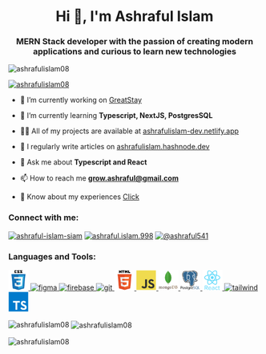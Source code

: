 <h1 align="center">Hi 👋, I'm Ashraful Islam</h1>
<h3 align="center">MERN Stack developer with the passion of creating modern applications and curious to learn new technologies</h3>

<p align="left"> <img src="https://komarev.com/ghpvc/?username=ashrafulislam08&label=Profile%20views&color=0e75b6&style=flat" alt="ashrafulislam08" /> </p>

<p align="left"> <a href="https://github.com/ryo-ma/github-profile-trophy"><img src="https://github-profile-trophy.vercel.app/?username=ashrafulislam08" alt="ashrafulislam08" /></a> </p>

- 🔭 I’m currently working on [GreatStay](https://hb-gs.vercel.app/)

- 🌱 I’m currently learning **Typescript, NextJS, PostgresSQL**

- 👨‍💻 All of my projects are available at [ashrafulislam-dev.netlify.app](ashrafulislam-dev.netlify.app)

- 📝 I regularly write articles on [ashrafulislam.hashnode.dev](ashrafulislam.hashnode.dev)

- 💬 Ask me about **Typescript and React**

- 📫 How to reach me **grow.ashraful@gmail.com**

- 📄 Know about my experiences [Click](https://docs.google.com/document/d/1KDp2KTsbXUUuWjAeZ5ySpIwTwDt_V4s7J7XIz12iPy0/edit?usp=sharing)

<h3 align="left">Connect with me:</h3>
<p align="left">
<a href="https://linkedin.com/in/ashraful-islam-siam" target="blank"><img align="center" src="https://raw.githubusercontent.com/rahuldkjain/github-profile-readme-generator/master/src/images/icons/Social/linked-in-alt.svg" alt="ashraful-islam-siam" height="30" width="40" /></a>
<a href="https://fb.com/ashraful.islam.998" target="blank"><img align="center" src="https://raw.githubusercontent.com/rahuldkjain/github-profile-readme-generator/master/src/images/icons/Social/facebook.svg" alt="ashraful.islam.998" height="30" width="40" /></a>
<a href="https://hashnode.com/@ashraful541" target="blank"><img align="center" src="https://raw.githubusercontent.com/rahuldkjain/github-profile-readme-generator/master/src/images/icons/Social/hashnode.svg" alt="@ashraful541" height="30" width="40" /></a>
</p>

<h3 align="left">Languages and Tools:</h3>
<p align="left"> <a href="https://www.w3schools.com/css/" target="_blank" rel="noreferrer"> <img src="https://raw.githubusercontent.com/devicons/devicon/master/icons/css3/css3-original-wordmark.svg" alt="css3" width="40" height="40"/> </a> <a href="https://www.figma.com/" target="_blank" rel="noreferrer"> <img src="https://www.vectorlogo.zone/logos/figma/figma-icon.svg" alt="figma" width="40" height="40"/> </a> <a href="https://firebase.google.com/" target="_blank" rel="noreferrer"> <img src="https://www.vectorlogo.zone/logos/firebase/firebase-icon.svg" alt="firebase" width="40" height="40"/> </a> <a href="https://git-scm.com/" target="_blank" rel="noreferrer"> <img src="https://www.vectorlogo.zone/logos/git-scm/git-scm-icon.svg" alt="git" width="40" height="40"/> </a> <a href="https://www.w3.org/html/" target="_blank" rel="noreferrer"> <img src="https://raw.githubusercontent.com/devicons/devicon/master/icons/html5/html5-original-wordmark.svg" alt="html5" width="40" height="40"/> </a> <a href="https://developer.mozilla.org/en-US/docs/Web/JavaScript" target="_blank" rel="noreferrer"> <img src="https://raw.githubusercontent.com/devicons/devicon/master/icons/javascript/javascript-original.svg" alt="javascript" width="40" height="40"/> </a> <a href="https://www.mongodb.com/" target="_blank" rel="noreferrer"> <img src="https://raw.githubusercontent.com/devicons/devicon/master/icons/mongodb/mongodb-original-wordmark.svg" alt="mongodb" width="40" height="40"/> </a> <a href="https://www.postgresql.org" target="_blank" rel="noreferrer"> <img src="https://raw.githubusercontent.com/devicons/devicon/master/icons/postgresql/postgresql-original-wordmark.svg" alt="postgresql" width="40" height="40"/> </a> <a href="https://reactjs.org/" target="_blank" rel="noreferrer"> <img src="https://raw.githubusercontent.com/devicons/devicon/master/icons/react/react-original-wordmark.svg" alt="react" width="40" height="40"/> </a> <a href="https://tailwindcss.com/" target="_blank" rel="noreferrer"> <img src="https://www.vectorlogo.zone/logos/tailwindcss/tailwindcss-icon.svg" alt="tailwind" width="40" height="40"/> </a> <a href="https://www.typescriptlang.org/" target="_blank" rel="noreferrer"> <img src="https://raw.githubusercontent.com/devicons/devicon/master/icons/typescript/typescript-original.svg" alt="typescript" width="40" height="40"/> </a> </p>

<p><img align="left" src="https://github-readme-stats.vercel.app/api/top-langs?username=ashrafulislam08&show_icons=true&locale=en&layout=compact" alt="ashrafulislam08" /></p>

<p>&nbsp;<img align="center" src="https://github-readme-stats.vercel.app/api?username=ashrafulislam08&show_icons=true&locale=en" alt="ashrafulislam08" /></p>

<p><img align="center" src="https://github-readme-streak-stats.herokuapp.com/?user=ashrafulislam08&" alt="ashrafulislam08" /></p>
